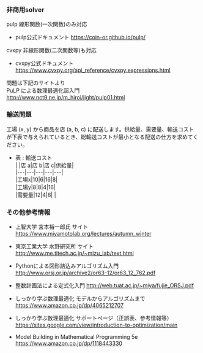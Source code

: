 ### 非商用solver

pulp 線形関数(一次関数)のみ対応  
- pulp公式ドキュメント
https://coin-or.github.io/pulp/

cvxpy 非線形関数(二次関数等)も対応  

- cvxpy公式ドキュメント
https://www.cvxpy.org/api_reference/cvxpy.expressions.html

問題は下記のサイトより  
PuLP による数理最適化超入門  
http://www.nct9.ne.jp/m_hiroi/light/pulp01.html

### 輸送問題
工場 (x, y) から商品を店 (a, b, c) に配送します。供給量、需要量、輸送コストが下表で与えられているとき、総輸送コストが最小となる配送の仕方を求めてください。  

- 表 : 輸送コスト  
| |店 a|店 b|店 c|供給量|  
|---|---|---|---|---|  
|工場x|10|6|16|8|   
|工場y|8|8|4|16|  
|需要量|12|4|8| |  

### その他参考情報

- 上智大学 宮本裕一郎氏 サイト  
https://www.miyamotolab.org/lectures/autumn_winter

- 東京工業大学 水野研究所 サイト
http://www.me.titech.ac.jp/~mizu_lab/text.html

- Pythonによる図形詰込みアルゴリズム入門
http://www.orsj.or.jp/archive2/or63-12/or63_12_762.pdf

- 整数計画法による定式化入門
http://web.tuat.ac.jp/~miya/fujie_ORSJ.pdf

- しっかり学ぶ数理最適化 モデルからアルゴリズムまで
https://www.amazon.co.jp/dp/4065212707

- しっかり学ぶ数理最適化 サポートページ（正誤表、参考情報等）
https://sites.google.com/view/introduction-to-optimization/main

- Model Building in Mathematical Programming 5e
https://www.amazon.co.jp/dp/1118443330
